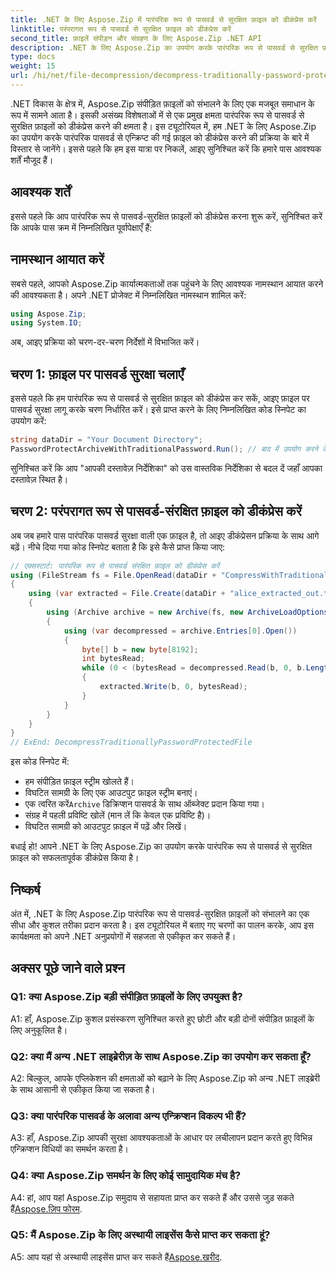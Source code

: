 ```yaml
---
title: .NET के लिए Aspose.Zip में पारंपरिक रूप से पासवर्ड से सुरक्षित फ़ाइल को डीकंप्रेस करें
linktitle: परंपरागत रूप से पासवर्ड से सुरक्षित फ़ाइल को डीकंप्रेस करें
second_title: फ़ाइलें संपीड़न और संग्रहण के लिए Aspose.Zip .NET API
description: .NET के लिए Aspose.Zip का उपयोग करके पारंपरिक रूप से पासवर्ड से सुरक्षित फ़ाइलों को डीकंप्रेस करना सीखें। निर्बाध एकीकरण के लिए चरण-दर-चरण मार्गदर्शिका।
type: docs
weight: 15
url: /hi/net/file-decompression/decompress-traditionally-password-protected-file/
---
```

.NET विकास के क्षेत्र में, Aspose.Zip संपीड़ित फ़ाइलों को संभालने के लिए एक मजबूत समाधान के रूप में सामने आता है। इसकी असंख्य विशेषताओं में से एक प्रमुख क्षमता पारंपरिक रूप से पासवर्ड से सुरक्षित फ़ाइलों को डीकंप्रेस करने की क्षमता है। इस ट्यूटोरियल में, हम .NET के लिए Aspose.Zip का उपयोग करके पारंपरिक पासवर्ड से एन्क्रिप्ट की गई फ़ाइल को डीकंप्रेस करने की प्रक्रिया के बारे में विस्तार से जानेंगे। इससे पहले कि हम इस यात्रा पर निकलें, आइए सुनिश्चित करें कि हमारे पास आवश्यक शर्तें मौजूद हैं।

## आवश्यक शर्तें

इससे पहले कि आप पारंपरिक रूप से पासवर्ड-सुरक्षित फ़ाइलों को डीकंप्रेस करना शुरू करें, सुनिश्चित करें कि आपके पास क्रम में निम्नलिखित पूर्वापेक्षाएँ हैं:

## नामस्थान आयात करें

सबसे पहले, आपको Aspose.Zip कार्यात्मकताओं तक पहुंचने के लिए आवश्यक नामस्थान आयात करने की आवश्यकता है। अपने .NET प्रोजेक्ट में निम्नलिखित नामस्थान शामिल करें:

```csharp
using Aspose.Zip;
using System.IO;
```

अब, आइए प्रक्रिया को चरण-दर-चरण निर्देशों में विभाजित करें।

## चरण 1: फ़ाइल पर पासवर्ड सुरक्षा चलाएँ

इससे पहले कि हम पारंपरिक रूप से पासवर्ड से सुरक्षित फ़ाइल को डीकंप्रेस कर सकें, आइए फ़ाइल पर पासवर्ड सुरक्षा लागू करके चरण निर्धारित करें। इसे प्राप्त करने के लिए निम्नलिखित कोड स्निपेट का उपयोग करें:

```csharp
string dataDir = "Your Document Directory";
PasswordProtectArchiveWithTraditionalPassword.Run(); // बाद में उपयोग करने के लिए फ़ाइल उदाहरण पर पासवर्ड सुरक्षा चलाएँ
```

सुनिश्चित करें कि आप "आपकी दस्तावेज़ निर्देशिका" को उस वास्तविक निर्देशिका से बदल दें जहाँ आपका दस्तावेज़ स्थित है।

## चरण 2: परंपरागत रूप से पासवर्ड-संरक्षित फ़ाइल को डीकंप्रेस करें

अब जब हमारे पास पारंपरिक पासवर्ड सुरक्षा वाली एक फ़ाइल है, तो आइए डीकंप्रेसन प्रक्रिया के साथ आगे बढ़ें। नीचे दिया गया कोड स्निपेट बताता है कि इसे कैसे प्राप्त किया जाए:

```csharp
// एक्सस्टार्ट: पारंपरिक रूप से पासवर्ड संरक्षित फ़ाइल को डीकंप्रेस करें
using (FileStream fs = File.OpenRead(dataDir + "CompressWithTraditionalEncryption_out.zip"))
{
    using (var extracted = File.Create(dataDir + "alice_extracted_out.txt"))
    {
        using (Archive archive = new Archive(fs, new ArchiveLoadOptions() { DecryptionPassword = "p@s$" }))
        {
            using (var decompressed = archive.Entries[0].Open())
            {
                byte[] b = new byte[8192];
                int bytesRead;
                while (0 < (bytesRead = decompressed.Read(b, 0, b.Length)))
                {
                    extracted.Write(b, 0, bytesRead);
                }
            }
        }
    }
}
// ExEnd: DecompressTraditionallyPasswordProtectedFile
```

इस कोड स्निपेट में:
- हम संपीड़ित फ़ाइल स्ट्रीम खोलते हैं।
- विघटित सामग्री के लिए एक आउटपुट फ़ाइल स्ट्रीम बनाएं।
-  एक त्वरित करें`Archive` डिक्रिप्शन पासवर्ड के साथ ऑब्जेक्ट प्रदान किया गया।
- संग्रह में पहली प्रविष्टि खोलें (मान लें कि केवल एक प्रविष्टि है)।
- विघटित सामग्री को आउटपुट फ़ाइल में पढ़ें और लिखें।

बधाई हो! आपने .NET के लिए Aspose.Zip का उपयोग करके पारंपरिक रूप से पासवर्ड से सुरक्षित फ़ाइल को सफलतापूर्वक डीकंप्रेस किया है।

## निष्कर्ष

अंत में, .NET के लिए Aspose.Zip पारंपरिक रूप से पासवर्ड-सुरक्षित फ़ाइलों को संभालने का एक सीधा और कुशल तरीका प्रदान करता है। इस ट्यूटोरियल में बताए गए चरणों का पालन करके, आप इस कार्यक्षमता को अपने .NET अनुप्रयोगों में सहजता से एकीकृत कर सकते हैं।

## अक्सर पूछे जाने वाले प्रश्न

### Q1: क्या Aspose.Zip बड़ी संपीड़ित फ़ाइलों के लिए उपयुक्त है?

A1: हाँ, Aspose.Zip कुशल प्रसंस्करण सुनिश्चित करते हुए छोटी और बड़ी दोनों संपीड़ित फ़ाइलों के लिए अनुकूलित है।

### Q2: क्या मैं अन्य .NET लाइब्रेरीज़ के साथ Aspose.Zip का उपयोग कर सकता हूँ?

A2: बिल्कुल, आपके एप्लिकेशन की क्षमताओं को बढ़ाने के लिए Aspose.Zip को अन्य .NET लाइब्रेरी के साथ आसानी से एकीकृत किया जा सकता है।

### Q3: क्या पारंपरिक पासवर्ड के अलावा अन्य एन्क्रिप्शन विकल्प भी हैं?

A3: हाँ, Aspose.Zip आपकी सुरक्षा आवश्यकताओं के आधार पर लचीलापन प्रदान करते हुए विभिन्न एन्क्रिप्शन विधियों का समर्थन करता है।

### Q4: क्या Aspose.Zip समर्थन के लिए कोई सामुदायिक मंच है?

 A4: हां, आप यहां Aspose.Zip समुदाय से सहायता प्राप्त कर सकते हैं और उससे जुड़ सकते हैं[Aspose.ज़िप फोरम](https://forum.aspose.com/c/zip/37).

### Q5: मैं Aspose.Zip के लिए अस्थायी लाइसेंस कैसे प्राप्त कर सकता हूं?

 A5: आप यहां से अस्थायी लाइसेंस प्राप्त कर सकते हैं[Aspose.खरीद](https://purchase.aspose.com/temporary-license/).